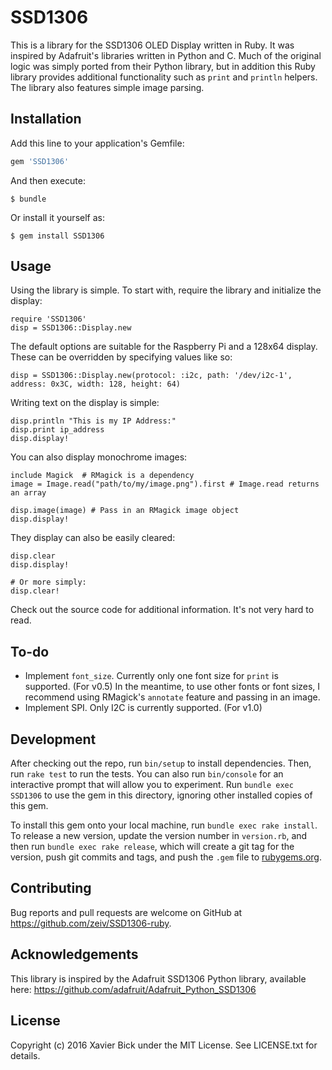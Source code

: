 # SSD1306

This is a library for the SSD1306 OLED Display written in Ruby.  It was inspired by Adafruit's libraries written in Python and C.  Much of the original logic was simply ported from their Python library, but in addition this Ruby library provides additional functionality such as `print` and `println` helpers.  The library also features simple image parsing.

## Installation

Add this line to your application's Gemfile:

```ruby
gem 'SSD1306'
```

And then execute:

    $ bundle

Or install it yourself as:

    $ gem install SSD1306

## Usage

Using the library is simple.  To start with, require the library and initialize the display:

    require 'SSD1306'
    disp = SSD1306::Display.new

The default options are suitable for the Raspberry Pi and a 128x64 display.  These can be overridden by specifying values like so:

    disp = SSD1306::Display.new(protocol: :i2c, path: '/dev/i2c-1', address: 0x3C, width: 128, height: 64)

Writing text on the display is simple:

    disp.println "This is my IP Address:"
    disp.print ip_address
    disp.display!

You can also display monochrome images:

    include Magick  # RMagick is a dependency
    image = Image.read("path/to/my/image.png").first # Image.read returns an array

    disp.image(image) # Pass in an RMagick image object
    disp.display!

They display can also be easily cleared:

    disp.clear
    disp.display!

    # Or more simply:
    disp.clear!

Check out the source code for additional information.  It's not very hard to read.

## To-do

* Implement `font_size`.  Currently only one font size for `print` is supported. (For v0.5) In the meantime, to use other fonts or font sizes, I recommend using RMagick's `annotate` feature and passing in an image.
* Implement SPI.  Only I2C is currently supported. (For v1.0)

## Development

After checking out the repo, run `bin/setup` to install dependencies. Then, run `rake test` to run the tests. You can also run `bin/console` for an interactive prompt that will allow you to experiment. Run `bundle exec SSD1306` to use the gem in this directory, ignoring other installed copies of this gem.

To install this gem onto your local machine, run `bundle exec rake install`. To release a new version, update the version number in `version.rb`, and then run `bundle exec rake release`, which will create a git tag for the version, push git commits and tags, and push the `.gem` file to [rubygems.org](https://rubygems.org).

## Contributing

Bug reports and pull requests are welcome on GitHub at https://github.com/zeiv/SSD1306-ruby.

## Acknowledgements

This library is inspired by the Adafruit SSD1306 Python library, available here: https://github.com/adafruit/Adafruit_Python_SSD1306

## License

Copyright (c) 2016 Xavier Bick under the MIT License.  See LICENSE.txt for details.
